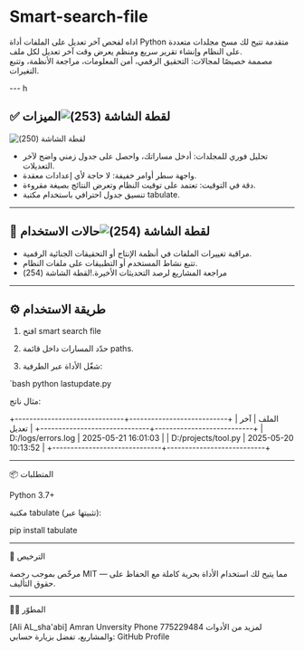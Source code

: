 # Smart-search-file


اداه لفحص  آخر تعديل على الملفات
أداة Python متقدمة تتيح لك مسح مجلدات متعددة على النظام وإنشاء تقرير سريع ومنظم يعرض وقت آخر تعديل لكل ملف.  
مصممة خصيصًا لمجالات: التحقيق الرقمي، أمن المعلومات، مراجعة الأنظمة، وتتبع التغيرات.

---  h

## ✅ الميزات![‏‏لقطة الشاشة (253)](https://github.com/user-attachments/assets/e963bae6-9878-4b93-ae12-54dd90cf3aa9)

![‏‏لقطة الشاشة (250)](https://github.com/user-attachments/assets/d5a78347-a80c-487e-9f8f-dd5b0f209796)

- تحليل فوري للمجلدات: أدخل مساراتك، واحصل على جدول زمني واضح لآخر التعديلات.
- واجهة سطر أوامر خفيفة: لا حاجة لأي إعدادات معقدة.
- دقة في التوقيت: تعتمد على توقيت النظام وتعرض النتائج بصيغة مقروءة.
- تنسيق جدول احترافي باستخدام مكتبة tabulate.

---

## 🧪 حالات الاستخدام![‏‏لقطة الشاشة (254)](https://github.com/user-attachments/assets/5d5a8983-54e9-411d-a593-d572a4157c59)


- مراقبة تغييرات الملفات في أنظمة الإنتاج أو التحقيقات الجنائية الرقمية.
- تتبع نشاط المستخدم أو التطبيقات على ملفات النظام.
- مراجعة المشاريع لرصد التحديثات الأخيرة.!‌‏لقطة الشاشة (254)


---

## ⚙️ طريقة الاستخدام

1. افتح smart search file

2. حدّد المسارات داخل قائمة paths.
3. شغّل الأداة عبر الطرفية:

`bash
python lastupdate.py

مثال ناتج:

+------------------------------+---------------------------+
| الملف                       | آخر تعديل                 |
+------------------------------+---------------------------+
| D:/logs/errors.log          | 2025-05-21 16:01:03       |
| D:/projects/tool.py         | 2025-05-20 10:13:52       |
+------------------------------+---------------------------+


---

📦 المتطلبات

Python 3.7+

مكتبة tabulate (تثبيتها عبر):


pip install tabulate


---

🔐 الترخيص

مرخّص بموجب رخصة MIT — مما يتيح لك استخدام الأداة بحرية كاملة مع الحفاظ على حقوق التأليف.


---

👨‍💻 المطوّر

[Ali AL_sha'abi]
Amran Unversity
Phone 775229484
لمزيد من الأدوات والمشاريع، تفضل بزيارة حسابي: GitHub Profile
